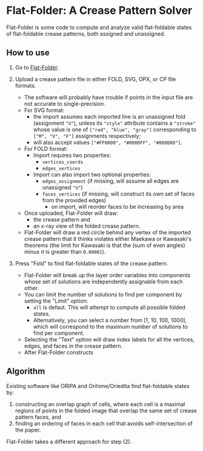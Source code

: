 # Flat-Folder: A Crease Pattern Solver

Flat-Folder is some code to compute and analyze valid flat-foldable states of
flat-foldable crease patterns, both assigned and unassigned. 

## How to use

1. Go to [Flat-Folder](https://origamimagiro.github.io/flat-folder/).

2. Upload a crease pattern file in either FOLD, SVG, OPX, or CP file formats.
    - The software will probably have trouble if points in the input file are
      not accurate to single-precision.
    - For SVG format:
        - the import assumes each imported line is an unassigned fold
          (assignment `"U"`), unless its `"style"` attribute contains a
          `"stroke"` whose value is one of `["red", "blue", "gray"]` 
          corresponding to `["M", "V", "F"]` assignments respectively;
        - will also accept values `["#FF0000", "#0000FF", "#808080"]`. 
    - For FOLD format: 
        - Import requires two properties:
            - `vertices_coords`
            - `edges_vertices`
        - Import can also import two optional properties: 
            - `edges_assignment` (if missing, will assume all edges are 
              unassigned `"U"`)
            - `faces_vertices` (if missing, will construct its own set of faces
              from the provided edges)
                - on import, will reorder faces to be increasing by area
    - Once uploaded, Flat-Folder will draw:
        - the crease pattern and
        - an x-ray view of the folded crease pattern.
    - Flat-Folder will draw a red circle behind any vertex of the imported 
      crease pattern that it thinks violates either Maekawa or
      Kawasaki's theorems (the limit for Kawasaki is that the (sum of even
      angles) minus $\pi$ is greater than `0.00001`).

3. Press "Fold" to find flat-foldable states of the crease pattern.
    - Flat-Folder will break up the layer order variables into components whose
      set of solutions are independently assignable from each other.
    - You can limit the number of solutions to find per component by setting the
      "Limit" option:
        - `all` is defaut. This will attempt to compute all possible folded
          states.
        - Alternatively, you can select a number from [1, 10, 100, 1000], which
          will correspond to the maximum number of solutions to find per
          component.
    - Selecting the "Text" option will draw index labels for all the vertices,
      edges, and faces in the crease pattern.
    - After Flat-Folder constructs

## Algorithm

Existing software like ORIPA and Orihime/Oriedita find flat-foldable states by:

1. constructing an overlap graph of cells, where each cell is a maximal regions
   of points in the folded image that overlap the same set of crease pattern
   faces, and
2. finding an ordering of faces in each cell that avoids self-intersection of
   the paper.

Flat-Folder takes a different approach for step (2). 

